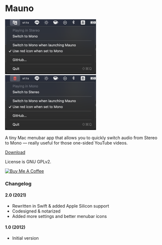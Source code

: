 # Mauno

<img src="screenshot1.png" width="300" />
<img src="screenshot2.png" width="300" />

A tiny Mac menubar app that allows you to quickly switch audio from Stereo to Mono — really useful for those one-sided YouTube videos.

[Download](http://mahdi.jp/apps/mauno)

License is GNU GPLv2.

<a href="https://www.buymeacoffee.com/mahdibchatnia" target="_blank"><img src="https://cdn.buymeacoffee.com/buttons/v2/default-yellow.png" alt="Buy Me A Coffee" height="48" width="173" ></a>

### Changelog

#### 2.0 (2021)

- Rewritten in Swift & added Apple Silicon support
- Codesigned & notarized
- Added more settings and better menubar icons

#### 1.0 (2012)

- Initial version
